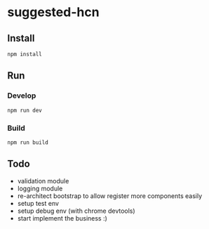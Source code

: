 # suggested-hcn

## Install

```
npm install
```

## Run

### Develop

```
npm run dev
```

### Build

```
npm run build
```

## Todo

- validation module
- logging module
- re-architect bootstrap to allow register more components easily
- setup test env
- setup debug env (with chrome devtools)
- start implement the business :)
